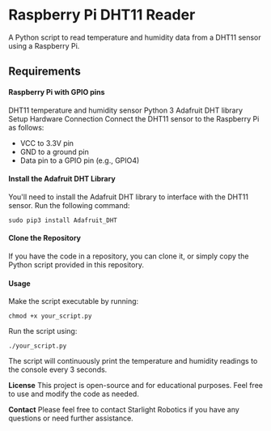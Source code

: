 # Raspberry Pi DHT11 Reader
A Python script to read temperature and humidity data from a DHT11 sensor using a Raspberry Pi.

## Requirements
#### Raspberry Pi with GPIO pins
DHT11 temperature and humidity sensor
Python 3
Adafruit DHT library
Setup
Hardware Connection
Connect the DHT11 sensor to the Raspberry Pi as follows:

* VCC to 3.3V pin
* GND to a ground pin
* Data pin to a GPIO pin (e.g., GPIO4)

#### Install the Adafruit DHT Library
You'll need to install the Adafruit DHT library to interface with the DHT11 sensor. Run the following command:

```
sudo pip3 install Adafruit_DHT
```
#### Clone the Repository
If you have the code in a repository, you can clone it, or simply copy the Python script provided in this repository.

#### Usage
Make the script executable by running:

```
chmod +x your_script.py
```
Run the script using:

```
./your_script.py
```
The script will continuously print the temperature and humidity readings to the console every 3 seconds.

**License**
This project is open-source and for educational purposes. Feel free to use and modify the code as needed.

**Contact**
Please feel free to contact Starlight Robotics if you have any questions or need further assistance.
